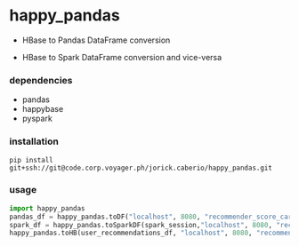 happy_pandas
============

- HBase to Pandas DataFrame conversion

- HBase to Spark DataFrame conversion and vice-versa


### dependencies
- pandas
- happybase
- pyspark

### installation

```
pip install git+ssh://git@code.corp.voyager.ph/jorick.caberio/happy_pandas.git
```

### usage
```python
import happy_pandas
pandas_df = happy_pandas.toDF("localhost", 8080, "recommender_score_card", "verified")
spark_df = happy_pandas.toSparkDF(spark_session,"localhost", 8080, "recommender_score_card", "verified")
happy_pandas.toHB(user_recommendations_df, "localhost", 8080, "recommender_score_card", "artificial_v4")
```

